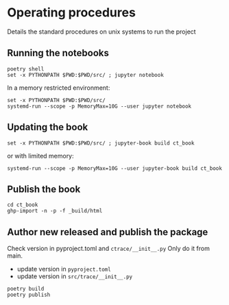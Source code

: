 # Operating procedures

Details the standard procedures on unix systems to run the project

## Running the notebooks

```fish
poetry shell
set -x PYTHONPATH $PWD:$PWD/src/ ; jupyter notebook
```

In a memory restricted environment:
```fish
set -x PYTHONPATH $PWD:$PWD/src/
systemd-run --scope -p MemoryMax=10G --user jupyter notebook
```

## Updating the book

```fish
set -x PYTHONPATH $PWD:$PWD/src/ ; jupyter-book build ct_book
```

or with limited memory:

```fish
systemd-run --scope -p MemoryMax=10G --user jupyter-book build ct_book
```

## Publish the book

```fish
cd ct_book
ghp-import -n -p -f _build/html
```

## Author new released and publish the package

Check version in pyproject.toml and `ctrace/__init__.py`
Only do it from main.

- update version in `pyproject.toml`
- update version in `src/trace/__init__.py`

```
poetry build
poetry publish
```